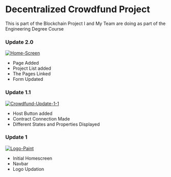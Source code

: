 # Decentralized Crowdfund Project
This is part of the Blockchain Project I and My Team are doing as part of the Engineering Degree Course
### Update 2.0

<a href="https://ibb.co/hMYZwsH"><img src="https://i.ibb.co/26ZsHqP/Home-Screen.png" alt="Home-Screen" border="0"></a>

- Page Added 
- Project List added 
- The Pages Linked 
- Form Updated


### Update 1.1

<a href="https://ibb.co/0GhgscQ"><img src="https://i.ibb.co/Vq27wt3/Crowdfund-Update-1-1.png" alt="Crowdfund-Update-1-1" border="0"></a>

- Host Button added 
- Contract Connection Made
- Different States and Properties Displayed


### Update 1

<a href="https://ibb.co/KKH2Tq8"><img src="https://i.ibb.co/tL5qVs1/Logo-Paint.png" alt="Logo-Paint" border="0"></a>

- Initial Homescreen
- Navbar
- Logo Updation
